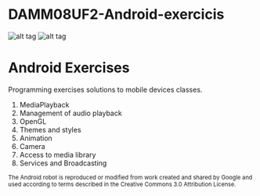 # DAMM08UF2-Android-exercicis
![alt tag](https://developer.android.com/images/brand/Android_Robot_100.png)
![alt tag](https://upload.wikimedia.org/wikipedia/commons/thumb/3/34/Android_Studio_icon.svg/100px-Android_Studio_icon.svg.png)

<h1>Android Exercises </h1>
<p>Programming exercises solutions to mobile devices classes.</p>

1. MediaPlayback<br/>
2. Management of audio playback<br/>
3. OpenGL<br/>
4. Themes and styles<br/>
5. Animation<br/>
6. Camera<br/>
7. Access to media library<br/>
8. Services and Broadcasting


<sub>
The Android robot is reproduced or modified from work created and shared by Google and used according to terms described in the Creative Commons 3.0 Attribution License.
</sub>
